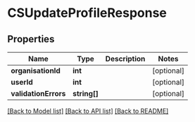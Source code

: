 # CSUpdateProfileResponse

## Properties
Name | Type | Description | Notes
------------ | ------------- | ------------- | -------------
**organisationId** | **int** |  | [optional] 
**userId** | **int** |  | [optional] 
**validationErrors** | **string[]** |  | [optional] 

[[Back to Model list]](../README.md#documentation-for-models) [[Back to API list]](../README.md#documentation-for-api-endpoints) [[Back to README]](../README.md)


